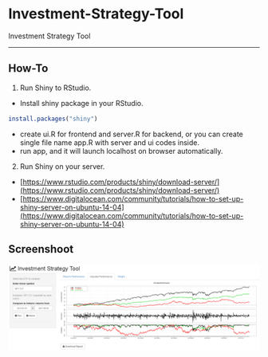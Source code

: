 # Investment-Strategy-Tool
Investment Strategy Tool
***
## How-To
1. Run Shiny to RStudio.
  * Install shiny package in your RStudio.
  ```R
  install.packages("shiny")
  ```
  * create ui.R for frontend and server.R for backend, or you can create single file name app.R with server and ui codes inside.
  * run app, and it will launch localhost on browser automatically.
2. Run Shiny on your server.
  * [https://www.rstudio.com/products/shiny/download-server/](https://www.rstudio.com/products/shiny/download-server/)
  * [https://www.digitalocean.com/community/tutorials/how-to-set-up-shiny-server-on-ubuntu-14-04](https://www.digitalocean.com/community/tutorials/how-to-set-up-shiny-server-on-ubuntu-14-04) 

## Screenshoot
![Alt](IST.PNG "screenshoot")
